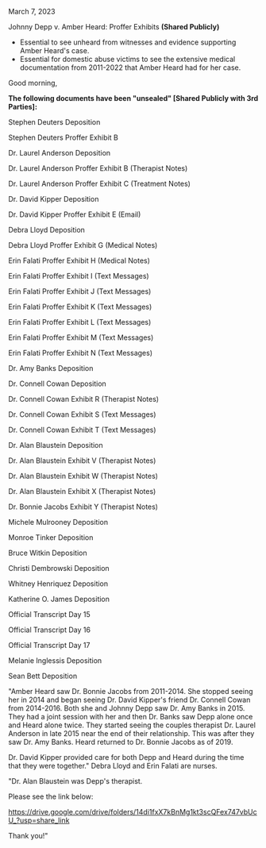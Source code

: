 March 7, 2023

Johnny Depp v. Amber Heard: Proffer Exhibits <b>(Shared Publicly)</b>

- Essential to see unheard from witnesses and evidence supporting Amber Heard's case.
- Essential for domestic abuse victims to see the extensive medical documentation from 2011-2022 that Amber Heard had for her case.

Good morning,

<b>The following documents have been "unsealed" [Shared Publicly with 3rd Parties]:</b>

Stephen Deuters Deposition

Stephen Deuters Proffer Exhibit B

Dr. Laurel Anderson Deposition

Dr. Laurel Anderson Proffer Exhibit B (Therapist Notes) 

Dr. Laurel Anderson Proffer Exhibit C (Treatment Notes) 

Dr. David Kipper Deposition 

Dr. David Kipper Proffer Exhibit E (Email) 

Debra Lloyd Deposition 

Debra Lloyd Proffer Exhibit G (Medical Notes) 

Erin Falati Proffer Exhibit H (Medical Notes) 

Erin Falati Proffer Exhibit I (Text Messages) 

Erin Falati Proffer Exhibit J (Text Messages) 

Erin Falati Proffer Exhibit K (Text Messages) 

Erin Falati Proffer Exhibit L (Text Messages)

Erin Falati Proffer Exhibit M (Text Messages) 

Erin Falati Proffer Exhibit N (Text Messages)

Dr. Amy Banks Deposition

Dr. Connell Cowan Deposition

Dr. Connell Cowan Exhibit R (Therapist Notes) 

Dr. Connell Cowan Exhibit S (Text Messages) 

Dr. Connell Cowan Exhibit T (Text Messages) 

Dr. Alan Blaustein Deposition 

Dr. Alan Blaustein Exhibit V (Therapist Notes)

Dr. Alan Blaustein Exhibit W (Therapist Notes)

Dr. Alan Blaustein Exhibit X (Therapist Notes)

Dr. Bonnie Jacobs Exhibit Y (Therapist Notes)

Michele Mulrooney Deposition

Monroe Tinker Deposition

Bruce Witkin Deposition

Christi Dembrowski Deposition 

Whitney Henriquez Deposition

Katherine O. James Deposition

Official Transcript Day 15

Official Transcript Day 16

Official Transcript Day 17

Melanie Inglessis Deposition

Sean Bett Deposition

"Amber Heard saw Dr. Bonnie Jacobs from 2011-2014. She stopped seeing her in 2014 and began seeing Dr. David Kipper's friend Dr. Connell Cowan from 2014-2016. Both she and Johnny Depp saw Dr. Amy Banks in 2015. They had a joint session with her and then Dr. Banks saw Depp alone once and Heard alone twice. They started seeing the couples therapist Dr. Laurel Anderson in late 2015 near the end of their relationship. This was after they saw Dr. Amy Banks. Heard returned to Dr. Bonnie Jacobs as of 2019.

Dr. David Kipper provided care for both Depp and Heard during the time that they were together." Debra Lloyd and Erin Falati are nurses.

"Dr. Alan Blaustein was Depp's therapist.

Please see the link below:

https://drive.google.com/drive/folders/14di1fxX7kBnMg1kt3scQFex747vbUcU_?usp=share_link

Thank you!"
